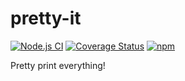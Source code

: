 # pretty-it

[![Node.js CI](https://github.com/GregRos/pretty-it/actions/workflows/main.yaml/badge.svg)](https://github.com/GregRos/pretty-it/actions/workflows/main.yaml)
[![Coverage Status](https://coveralls.io/repos/github/GregRos/pretty-it/badge.svg?branch=master)](https://coveralls.io/github/GregRos/preszr?branch=master)
[![npm](https://img.shields.io/npm/v/pretty-it)](https://www.npmjs.com/package/pretty-it)

Pretty print everything!
